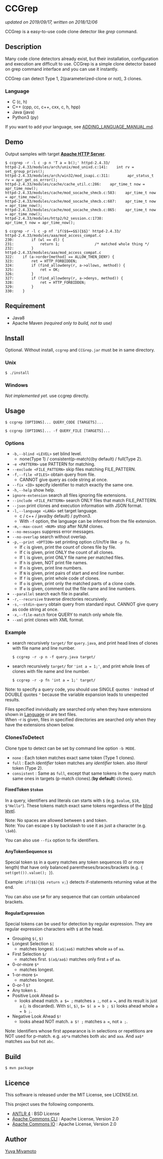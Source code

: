 # CCGrep

*updated on 2019/09/17, written on 2018/12/06*

CCGrep is a easy-to-use code clone detector like *grep* command.

## Description

Many code clone detectors already exist, but their installation, configuration and execution are difficult to use.
CCGrep is a simple clone detector based on grep command interface and you can use it instantly.

CCGrep can detect Type 1, 2(parameterized-clone or not), 3 clones.

### Language

- C (c, h)
- C++ (cpp, cc, c++, cxx, c, h, hpp)
- Java (java)
- Python3 (py)

If you want to add your language, see [ADDING_LANGUAGE_MANUAL.md](ADDING_LANGUAGE_MANUAL.md).

## Demo

Output samples with target [**Apache HTTP Server**](http://httpd.apache.org/).

```shell
$ ccgrep -r -l c -p n 'T a = b();' httpd-2.4.33/
httpd-2.4.33/modules/arch/unix/mod_unixd.c:141:    int rv = set_group_privs();
httpd-2.4.33/modules/arch/win32/mod_isapi.c:311:        apr_status_t rv = apr_get_os_error();
httpd-2.4.33/modules/cache/cache_util.c:286:    apr_time_t now = apr_time_now();
httpd-2.4.33/modules/cache/mod_socache_shmcb.c:583:    apr_time_t now = apr_time_now();
httpd-2.4.33/modules/cache/mod_socache_shmcb.c:687:    apr_time_t now = apr_time_now();
httpd-2.4.33/modules/cache/mod_socache_shmcb.c:865:    apr_time_t now = apr_time_now();
httpd-2.4.33/modules/http2/h2_session.c:1738:                apr_time_t now = apr_time_now();
```

```shell
$ ccgrep -r -l c -p nf 'if($$==$$){$$}' httpd-2.4.33/
httpd-2.4.33/modules/aaa/mod_access_compat.c
230:        if (wl == dl) {
231:            return 1;                /* matched whole thing */
232:        }
httpd-2.4.33/modules/aaa/mod_access_compat.c
322:    if (a->order[method] == ALLOW_THEN_DENY) {
323:        ret = HTTP_FORBIDDEN;
324:        if (find_allowdeny(r, a->allows, method)) {
325:            ret = OK;
326:        }
327:        if (find_allowdeny(r, a->denys, method)) {
328:            ret = HTTP_FORBIDDEN;
329:        }
330:    }
```

## Requirement

- Java8
- Apache Maven *(required only to build, not to use)*

## Install

Optional.
Without install, `ccgrep` and `CCGrep.jar` must be in same directory.

### Unix

```shell
$ ./install
```

### Windows

*Not implemented yet*. use ccgrep directly.

## Usage

```shell
$ ccgrep [OPTIONS]... QUERY_CODE [TARGETS]...
```

```shell
$ ccgrep [OPTIONS]... -f QUERY_FILE [TARGETS]...
```

### Options

- `-b,--blind <LEVEL>`     set blind level.
  - none(Type 1) / consistent(p-match)(by default) / full(Type 2).
- `-e <PATTERN>`                  use PATTERN for matching.
- `--exclude <FILE_PATTERN>`   skip files matching FILE_PATTERN.
- `-f,--file <FILES>`      obtain query from file.
  - CANNOT give query as code string at once.
- `--fix <ID>`         specify identifier to match exactly the same one.
- `-h,--help`              show help.
- `ignore-extension`         search all files ignoring file extensions.
- `--include <FILE_PATTERN>`   search ONLY files that match FILE_PATTERN.
- `--json`              print clones and execution information with JSON format.
- `-l,--language <LANG>`   set target language.
  - c / c++ / java(by default) / python3.
  - With `-f` option, the language can be inferred from the file extension.
- `-m,--max-count <NUM>`   stop after NUM clones.
- `--no-messages`          suppress error messages.
- `--no-overlap`            search without overlap.
- `-p,--print <OPTION>`    set printing option c/l/n/f/e like `-p fn`.
  - If `c` is given, print the count of clones file by file.
  - If `C` is given, print ONLY the count of all clones.
  - If `l` is given, print ONLY file name per matched files.
  - If `h` is given, NOT print file names.
  - If `n` is given, print line numbers.
  - If `N` is given, print pairs of start and end line number.
  - If `f` is given, print whole code of clones.
  - If `o` is given, print only the matched parts of a clone code.
  - If `e` is given, comment out the file name and line numbers.
- `--parallel`        search each file in parallel.
- `-r,--recursive`         traverse directories recursively.
- `-s,--stdin-query`       obtain query from standard input. CANNOT give
                        query as code string at once.
- `-x,--file-match`               force QUERY to match only whole file.
- `--xml`               print clones with XML format.

### Example

- search recursively `target/` for `query.java`, and print head lines of clones with file name and line number.

   ```shell
   $ ccgrep -r -p n -f query.java target/
   ```

- search recursively `target/` for `'int a = 1;'`, and print whole lines of clones with file name and line number.

   ```shell
   $ ccgrep -r -p fn 'int a = 1;' target/
   ```

Note: to specify a query code, you should use SINGLE quotes `'` instead of DOUBLE quotes `"` because the variable expansion leads to unexpected results.

Files specified invividually are searched only when they have extensions
shown in [Language](#Language) or are text files.  
When -r is given, files in specified
directories are searched only when they have the extensions shown below.

### ClonesToDetect

Clone type to detect can be set by command line option `-b MODE`.

- `none`       : Each token matches exact same token (Type 1 clones).
- `full`       : Each *identifier* token matches any *identifier* token. also *literal* token (Type 2).
- `consistent` : Same as `full`, except that same tokens in the query match same ones in targets (p-match clones).(**by default**)
clones).

#### FixedToken `$token`

In a query, identifiers and literals can starts with `$` (e.g. `$value`, `$10`, `$"Hello"`).
These tokens match exact same tokens regardless of the [blind level](#ClonesToDetect).

Note: No spaces are allowed between `$` and token.  
Note: You can escape `$` by backslash to use it as just a character (e.g. `\$ab`).

You can also use `--fix` option to fix identifiers.

#### AnyTokenSequence `$$`

Special token `$$` in a query matches any token sequences (0 or more length) that have only balanced parentheses/braces/brackets
 (e.g. `{ set(get()).value(); }`).

Example: `if($$){$$ return v;}` detects if-statements returning value at the end.

You can also use `$#` for any sequence that can contain unbalanced brackets.

#### RegularExpression

Special tokens can be used for detection by regular expression.
They are regular expression characters with `$` at the head.

- Grouping `$(`, `$)`
- Longest Selection `$|`
  - matches longest. `$(a$|aa$)` matches whole `aa` of `aa`.
- First Selection `$/`
  - matches first. `$(a$/aa$)` matches only first `a` of `aa`.
- 0-or-more `$*`
  - matches longest.
- 1-or-more `$+`
  - matches longest.
- 0-or-1 `$?`
- Any token `$.`
- Positive Look Ahead `$=`
  - looks ahead match.
     `a $= ;` matches `a ;`, not `a =`, and its result is just `a` (`;` is discarded).
     With `$(`, `$)`, `$= $( a = b ; $)` looks ahead whole `a = b ;`.
- Negative Look Ahead `$!`
  - looks ahead NOT match.
     `a $! ;` matches `a =`, not `a ;`.

Note: Identifiers whose first appearance is in selections or repetitions are NOT used for p-match.
e.g. `a$*a` matches both `abc` and `aaa`. And `aa$*` matches `aaa` but not `abc`.

## Build

`$ mvn package`

## Licence

This software is released under the MIT License, see LICENSE.txt.

This project uses the following components.

- [ANTLR 4](http://www.antlr.org/license.html) : BSD License
- [Apache Commons CLI](http://www.apache.org/licenses/LICENSE-2.0) : Apache License, Version 2.0
- [Apache Commons IO](http://www.apache.org/licenses/LICENSE-2.0) : Apache License, Version 2.0

## Author

[Yuya Miyamoto](http://sel.ist.osaka-u.ac.jp/)
